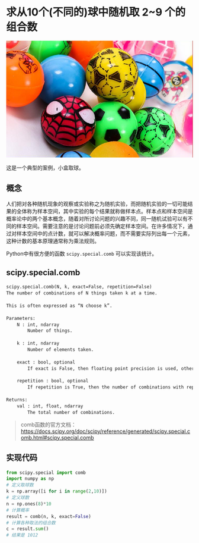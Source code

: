 <!--
 * @Autor: 李逍遥
 * @Date: 2021-03-23 14:13:19
 * @LastEditors: 李逍遥
 * @LastEditTime: 2021-03-23 14:45:20
 * @Descriptiong: 
-->

# 求从10个(不同的)球中随机取 2~9 个的组合数 #

![随机取球](images/ball.png)

这是一个典型的案例，小盒取球。  

## 概念 ##

人们把对各种随机现象的观察或实验称之为随机实验，而把随机实验的一切可能结果的全体称为样本空间，其中实验的每个结果就称做样本点。样本点和样本空间是概率论中的两个基本概念，随着对所讨论问题的兴趣不同，同一随机试验可以有不同的样本空间。需要注意的是讨论问题前必须先确定样本空间。在许多情况下，通过对样本空间中的点计数，就可以解决概率问题，而不需要实际列出每一个元素，这种计数的基本原理通常称为乘法规则。  

Python中有很方便的函数 `scipy.special.comb` 可以实现该统计。  

## scipy.special.comb ##

```txt
scipy.special.comb(N, k, exact=False, repetition=False)  
The number of combinations of N things taken k at a time.  

This is often expressed as “N choose k”.  

Parameters:  
    N : int, ndarray  
        Number of things.  

    k : int, ndarray  
        Number of elements taken.  

    exact : bool, optional  
        If exact is False, then floating point precision is used, otherwise exact long integer is computed.  

    repetition : bool, optional  
        If repetition is True, then the number of combinations with repetition is computed.  

Returns:  
    val : int, float, ndarray  
        The total number of combinations.  
```

>comb函数的官方文档：<https://docs.scipy.org/doc/scipy/reference/generated/scipy.special.comb.html#scipy.special.comb>  

## 实现代码 ##

```python
from scipy.special import comb
import numpy as np
# 定义取球数
k = np.array([i for i in range(2,10)])
# 定义球数
n = np.ones(8)*10
# 计算概率
result = comb(n, k, exact=False)
# 计算各种取法的组合数
c = result.sum()
# 结果是 1012
```

